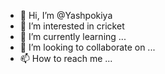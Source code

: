 - 👋 Hi, I’m @Yashpokiya
- 👀 I’m interested in cricket
- 🌱 I’m currently learning ...
- 💞️ I’m looking to collaborate on ...
- 📫 How to reach me ...
